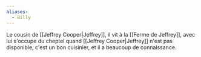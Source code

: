 ```yaml
---
aliases:
  - Billy
---
```

Le cousin de [[Jeffrey Cooper|Jeffrey]], il vit à la [[Ferme de Jeffrey]], avec lui s'occupe du cheptel quand [[Jeffrey Cooper|Jeffrey]] n'est pas disponible, c'est un bon cuisinier, et il a beaucoup de connaissance.